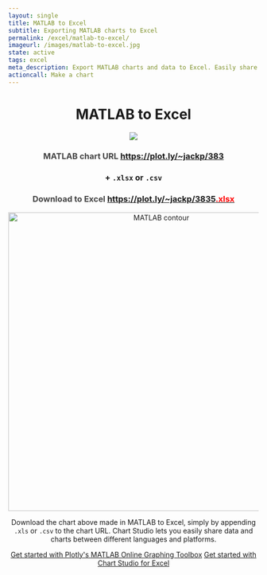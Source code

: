 ```yaml
---
layout: single
title: MATLAB to Excel
subtitle: Exporting MATLAB charts to Excel
permalink: /excel/matlab-to-excel/
imageurl: /images/matlab-to-excel.jpg
state: active
tags: excel
meta_description: Export MATLAB charts and data to Excel. Easily share charts and data between MATLAB and Excel users.
actioncall: Make a chart
---
```


<div style="text-align:center;">

<h1>MATLAB to Excel</h1>

<img src="/images/matlab-to-excel-cropped.jpg">

<h3 style="color:#444;">
    MATLAB chart URL <a href="https://plot.ly/~jackp/3835" target="_blank">https://plot.ly/~jackp/383</a>
</h3>

<h3>+ <code>.xlsx</code> or <code>.csv</code></h3>

<h3 style="color:#444;">
    Download to Excel <a href="https://plot.ly/~jackp/3835.xlsx" target="_blank">https://plot.ly/~jackp/3835<span style="color:red;">.xlsx</span></a>
</h3>

<div>
    <a href="https://plot.ly/~jackp/3835/" target="_blank" title="MATLAB contour" style="display: block; text-align: center;"><img src="https://plot.ly/~jackp/3835.png" alt="MATLAB contour" style="max-width: 100%;width: 600px;"  width="600" onerror="this.onerror=null;this.src='https://plot.ly/404.png';"></a>
    <script data-plotly="jackp:3835"  src="https://plot.ly/embed.js" async></script>
</div>

<p>Download the chart above made in MATLAB to Excel, simply by appending <code>.xls</code> or <code>.csv</code> to the chart URL. Chart Studio lets you easily share data and charts between different languages and platforms.</p>

<p style="text-align:center;">
    <a class="button btn-large" href="https://plot.ly/matlab/">Get started with Plotly's MATLAB Online Graphing Toolbox</a>
    <a class="button btn-large" href="http://help.plot.ly/excel/">Get started with Chart Studio for Excel</a>
</p>

</div>
